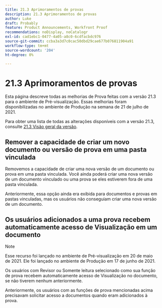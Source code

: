 ```yaml
---
title: 21.3 Aprimoramentos de provas
description: 21.3 Aprimoramentos de provas
author: Luke
draft: Probably
feature: Product Announcements, Workfront Proof
recommendations: noDisplay, noCatalogr
exl-id: cad1ebc1-0477-4a05-a8c0-6cdfacbdc976
source-git-commit: ccba3a3d7c0cac50dbd29cae677b076811904a91
workflow-type: tm+mt
source-wordcount: '204'
ht-degree: 0%

---
```


# 21.3 Aprimoramentos de provas

Esta página descreve todas as melhorias de Prova feitas com a versão 21.3 para o ambiente de Pré-visualização. Essas melhorias foram disponibilizadas no ambiente de Produção na semana de 21 de julho de 2021.

Para obter uma lista de todas as alterações disponíveis com a versão 21.3, consulte [21.3 Visão geral da versão](../../../product-announcements/product-releases/21.3-release-activity/21-3-release-overview.md).

## Remover a capacidade de criar um novo documento ou versão de prova em uma pasta vinculada

Removemos a capacidade de criar uma nova versão de um documento ou prova em uma pasta vinculada. Você ainda poderá criar uma nova versão de um documento vinculado ou uma prova se eles estiverem fora de uma pasta vinculada.

Anteriormente, essa opção ainda era exibida para documentos e provas em pastas vinculadas, mas os usuários não conseguiam criar uma nova versão de um documento.

## Os usuários adicionados a uma prova recebem automaticamente acesso de Visualização em um documento

>[!NOTE]
>
>Esse recurso foi lançado no ambiente de Pré-visualização em 20 de maio de 2021. Ele foi lançado no ambiente de Produção em 17 de junho de 2021.

Os usuários com Revisor ou Somente leitura selecionado como sua função de prova recebem automaticamente acesso de Visualização no documento, se não tiverem nenhum anteriormente.

Anteriormente, os usuários com as funções de prova mencionadas acima precisavam solicitar acesso a documentos quando eram adicionados à prova.
